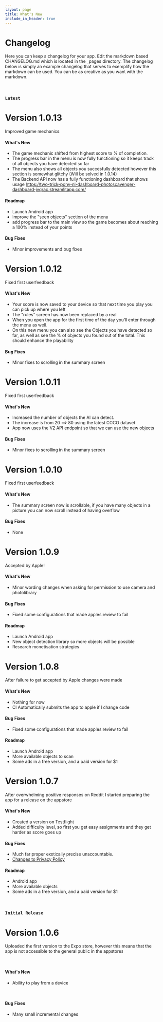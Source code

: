 ```yaml
---
layout: page
title: What's New
include_in_header: true
---
```


# Changelog
Here you can keep a changelog for your app. Edit the markdown based CHANGELOG.md which is located in the _pages directory. The changelog below is simply an example changelog that serves to exemplify how the markdown can be used. You can be as creative as you want with the markdown.

<br>

### `Latest`

# **Version 1.0.13**
Improved game mechanics

#### What's New
- The game mechanic shifted from highest score to % of completion. 
- The progress bar in the menu is now fully functioning so it keeps track of all objects you have detected so far
- The menu also shows all objects you succesfully detected however this section is somewhat glitchy (Will be solved in 1.0.14)
- The Backend API now has a fully functioning dashboard that shows usage https://two-trick-pony-nl-dashboard-photoscavenger-dashboard-jvqrac.streamlitapp.com/ 

#### Roadmap
- Launch Android app 
- Improve the "seen objects" section of the menu 
- add progress bar to the main view so the game becomes about reaching a 100% instead of your points

#### Bug Fixes
- Minor improvements and bug fixes

# **Version 1.0.12**
Fixed first userfeedback
#### What's New
- Your score is now saved to your device so that next time you play you can pick up where you left
- The "rules" screen has now been replaced by a real 
- When you open the app for the first time of the day you'll enter through the menu as well. 
- On this new menu you can also see the Objects you have detected so far, as well as see the % of objects you found out of the total. This should enhance the playability
#### Bug Fixes
- Minor fixes to scrolling in the summary screen
# **Version 1.0.11**
Fixed first userfeedback
#### What's New
- Increased the number of objects the AI can detect. 
- The increase is from 20 ==> 80 using the latest COCO dataset
- App now uses the V2 API endpoint so that we can use the new objects
#### Bug Fixes
- Minor fixes to scrolling in the summary screen
# **Version 1.0.10**
Fixed first userfeedback
#### What's New
- The summary screen now is scrollable, if you have many objects in a picture you can now scroll instead of having overflow
#### Bug Fixes
- None
# **Version 1.0.9**
Accepted by Apple! 
#### What's New
- Minor wording changes when asking for permission to use camera and photolibrary
#### Bug Fixes
- Fixed some configurations that made apples review to fail

#### Roadmap
- Launch Android app 
- New  object detection library so more objects will be possible
- Research monetisation strategies
# **Version 1.0.8**
After failure to get accepted by Apple changes were made
#### What's New
- Nothing for now
- CI Automatically submits the app to apple if I change code
#### Bug Fixes
- Fixed some configurations that made apples review to fail

#### Roadmap
- Launch Android app 
- More available objects to scan
- Some ads in a free version, and a paid version for $1
# **Version 1.0.7**
After overwhelming positive responses on Reddit I started preparing the app for a release on the appstore

#### What's New
- Created a version on Testflight
- Added difficulty level, so first you get easy assignments and they get harder as score goes up 

#### Bug Fixes
- Much far proper exotically precise unaccountable.
- [Changes to Privacy Policy](/privacypolicy)

#### Roadmap
- Android app 
- More available objects
- Some ads in a free version, and a paid version for $1

<br>

### `Initial Release`
# **Version 1.0.6**
Uploaded the first version to the Expo store, however this means that the app is not accessible to the general public in the appstores

<br>


#### What's New
- Ability to play from a device

<br>

#### Bug Fixes
- Many small incremental changes

<br>